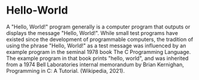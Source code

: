 # Hello-World
A "Hello, World!" program generally is a computer program that outputs or displays the message "Hello, World!".
While small test programs have existed since the development of programmable computers, the tradition of using the phrase "Hello, World!" as a test message was influenced by an example program in the seminal 1978 book The C Programming Language. The example program in that book prints "hello, world", and was inherited from a 1974 Bell Laboratories internal memorandum by Brian Kernighan, Programming in C: A Tutorial. (Wikipedia, 2021).
